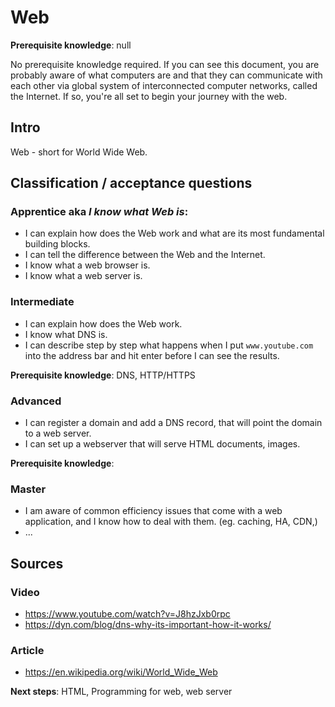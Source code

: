 # Web

**Prerequisite knowledge**: null

No prerequisite knowledge required. If you can see this document, you are probably aware of what computers are and that they can communicate with each other via global system of interconnected computer networks, called the Internet. If so, you're all set to begin your journey with the web.

## Intro
Web - short for World Wide Web.

## Classification / acceptance questions
### Apprentice aka _I know what Web is_:
- I can explain how does the Web work and what are its most fundamental building blocks.
- I can tell the difference between the Web and the Internet.
- I know what a web browser is.
- I know what a web server is.

### Intermediate
- I can explain how does the Web work.
- I know what DNS is.
- I can describe step by step what happens when I put `www.youtube.com` into the address bar and hit enter before I can see the results.

**Prerequisite knowledge**: DNS, HTTP/HTTPS

### Advanced
- I can register a domain and add a DNS record, that will point the domain to a web server.
- I can set up a webserver that will serve HTML documents, images.

**Prerequisite knowledge**: 

### Master
- I am aware of common efficiency issues that come with a web application, and I know how to deal with them. (eg. caching, HA, CDN,)
- ...

## Sources
### Video
- https://www.youtube.com/watch?v=J8hzJxb0rpc
- https://dyn.com/blog/dns-why-its-important-how-it-works/

### Article
- https://en.wikipedia.org/wiki/World_Wide_Web



**Next steps**: HTML, Programming for web, web server

